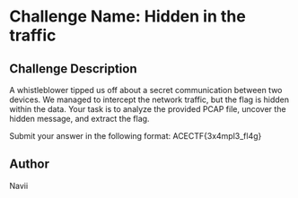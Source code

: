# Challenge Name: Hidden in the traffic

## Challenge Description
A whistleblower tipped us off about a secret communication between two devices. We managed to intercept the network traffic, but the flag is hidden within the data.
Your task is to analyze the provided PCAP file, uncover the hidden message, and extract the flag.

Submit your answer in the following format: ACECTF{3x4mpl3_fl4g}

## Author
Navii